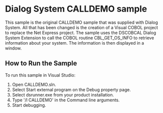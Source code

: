 # Dialog System CALLDEMO sample

This sample is the original CALLDEMO sample that was supplied with Dialog System.
All that has been changed is the creation of a Visual COBOL project to replace
the Net Express project. The sample uses the DSCOBCAL Dialog System Extension to 
call the COBOL routine CBL_GET_OS_INFO to retrieve information about your
system. The information is then displayed in a window.

## How to Run the Sample

To run this sample in Visual Studio:

1. Open CALLDEMO.sln.
2. Select Start external program on the Debug property page.
3. Select dsrunner.exe from your product installation.
4. Type '/l CALLDEMO' in the Command line arguments.
5. Start debugging.
